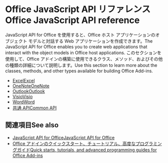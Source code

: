 # <a name="office-javascript-api-reference"></a><span data-ttu-id="84751-101">Office JavaScript API リファレンス</span><span class="sxs-lookup"><span data-stu-id="84751-101">Office JavaScript API reference</span></span>

<span data-ttu-id="84751-102">JavaScript API for Office を使用すると、Office ホスト アプリケーションのオブジェクト モデルと対話する Web アプリケーションを作成できます。</span><span class="sxs-lookup"><span data-stu-id="84751-102">The JavaScript API for Office enables you to create web applications that interact with the object models in Office host applications.</span></span> <span data-ttu-id="84751-103">このセクションを使用して、Office アドインの構築に使用できるクラス、メソッド、およびその他の種類の詳細について説明します。</span><span class="sxs-lookup"><span data-stu-id="84751-103">Use this section to learn more about the classes, methods, and other types available for building Office Add-ins.</span></span>

- [<span data-ttu-id="84751-104">Excel</span><span class="sxs-lookup"><span data-stu-id="84751-104">Excel</span></span>](/javascript/api/excel)
- [<span data-ttu-id="84751-105">OneNote</span><span class="sxs-lookup"><span data-stu-id="84751-105">OneNote</span></span>](/javascript/api/onenote)
- [<span data-ttu-id="84751-106">Outlook</span><span class="sxs-lookup"><span data-stu-id="84751-106">Outlook</span></span>](/javascript/api/outlook)
- [<span data-ttu-id="84751-107">Visio</span><span class="sxs-lookup"><span data-stu-id="84751-107">Visio</span></span>](/javascript/api/visio)
- [<span data-ttu-id="84751-108">Word</span><span class="sxs-lookup"><span data-stu-id="84751-108">Word</span></span>](/javascript/api/word)
- [<span data-ttu-id="84751-109">共通 API</span><span class="sxs-lookup"><span data-stu-id="84751-109">Common API</span></span>](/javascript/api/office)

## <a name="see-also"></a><span data-ttu-id="84751-110">関連項目</span><span class="sxs-lookup"><span data-stu-id="84751-110">See also</span></span>

- [<span data-ttu-id="84751-111">JavaScript API for Office</span><span class="sxs-lookup"><span data-stu-id="84751-111">JavaScript API for Office</span></span>](/office/dev/add-ins/reference/javascript-api-for-office)
- [<span data-ttu-id="84751-112">Office アドインのクイックスタート、チュートリアル、高度なプログラミングガイド</span><span class="sxs-lookup"><span data-stu-id="84751-112">Quick starts, tutorials, and advanced programming guides for Office Add-ins</span></span>](/office/dev/add-ins/overview/office-add-ins)

